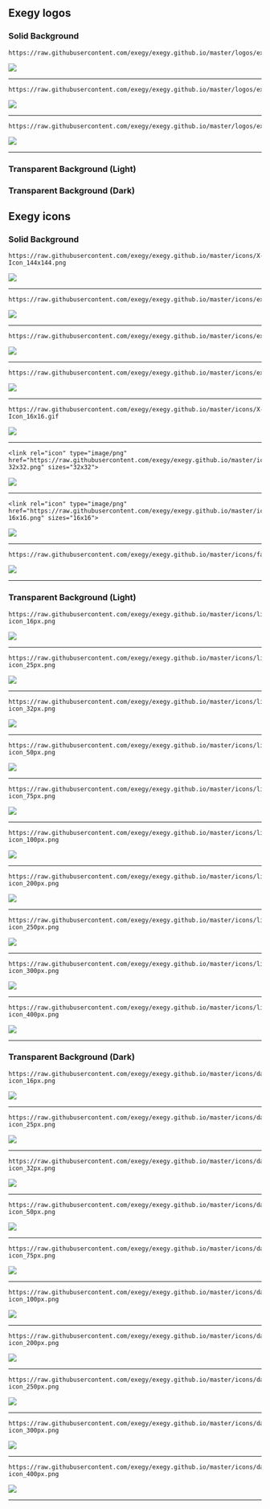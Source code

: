 
## Exegy logos
### Solid Background
```
https://raw.githubusercontent.com/exegy/exegy.github.io/master/logos/exegy_185.gif
```

![](https://raw.githubusercontent.com/exegy/exegy.github.io/master/logos/exegy_185.gif)

----

```
https://raw.githubusercontent.com/exegy/exegy.github.io/master/logos/exegy_X_1.5in_width.gif
```

![](https://raw.githubusercontent.com/exegy/exegy.github.io/master/logos/exegy_X_1.5in_width.gif)

----

```
https://raw.githubusercontent.com/exegy/exegy.github.io/master/logos/exegy_X_1in_width.gif
```

![](https://raw.githubusercontent.com/exegy/exegy.github.io/master/logos/exegy_X_1in_width.gif)

----

### Transparent Background (Light)

### Transparent Background (Dark)

## Exegy icons
### Solid Background
```
https://raw.githubusercontent.com/exegy/exegy.github.io/master/icons/X-Icon_144x144.png
```

![](https://raw.githubusercontent.com/exegy/exegy.github.io/master/icons/X-Icon_144x144.png)

----

```
https://raw.githubusercontent.com/exegy/exegy.github.io/master/icons/exegy_X_.25in_width.gif
```

![](https://raw.githubusercontent.com/exegy/exegy.github.io/master/icons/exegy_X_.25in_width.gif)

----

```
https://raw.githubusercontent.com/exegy/exegy.github.io/master/icons/exegy_X_32x32_pixels.gif
```

![](https://raw.githubusercontent.com/exegy/exegy.github.io/master/icons/exegy_X_32x32_pixels.gif)

----

```
https://raw.githubusercontent.com/exegy/exegy.github.io/master/icons/exegy_X_64x64_pixels.gif
```

![](https://raw.githubusercontent.com/exegy/exegy.github.io/master/icons/exegy_X_64x64_pixels.gif)

----

```
https://raw.githubusercontent.com/exegy/exegy.github.io/master/icons/X-Icon_16x16.gif
```

![](https://raw.githubusercontent.com/exegy/exegy.github.io/master/icons/X-Icon_16x16.gif)

----

```
<link rel="icon" type="image/png" href="https://raw.githubusercontent.com/exegy/exegy.github.io/master/icons/favicon-32x32.png" sizes="32x32">
```

![](https://raw.githubusercontent.com/exegy/exegy.github.io/master/icons/favicon-32x32.png)

----

```
<link rel="icon" type="image/png" href="https://raw.githubusercontent.com/exegy/exegy.github.io/master/icons/favicon-16x16.png" sizes="16x16">
```

![](https://raw.githubusercontent.com/exegy/exegy.github.io/master/icons/favicon-16x16.png)

----

```
https://raw.githubusercontent.com/exegy/exegy.github.io/master/icons/favicon.ico
```

![](https://raw.githubusercontent.com/exegy/exegy.github.io/master/icons/favicon.ico)

----

### Transparent Background (Light)


```
https://raw.githubusercontent.com/exegy/exegy.github.io/master/icons/light_bkgnd/exegy_x-icon_16px.png
```

![](https://raw.githubusercontent.com/exegy/exegy.github.io/master/icons/light_bkgnd/exegy_x-icon_16px.png)

----

```
https://raw.githubusercontent.com/exegy/exegy.github.io/master/icons/light_bkgnd/exegy_x-icon_25px.png
```

![](https://raw.githubusercontent.com/exegy/exegy.github.io/master/icons/light_bkgnd/exegy_x-icon_25px.png)

----

```
https://raw.githubusercontent.com/exegy/exegy.github.io/master/icons/light_bkgnd/exegy_x-icon_32px.png
```

![](https://raw.githubusercontent.com/exegy/exegy.github.io/master/icons/light_bkgnd/exegy_x-icon_32px.png)

----

```
https://raw.githubusercontent.com/exegy/exegy.github.io/master/icons/light_bkgnd/exegy_x-icon_50px.png
```

![](https://raw.githubusercontent.com/exegy/exegy.github.io/master/icons/light_bkgnd/exegy_x-icon_50px.png)

----

```
https://raw.githubusercontent.com/exegy/exegy.github.io/master/icons/light_bkgnd/exegy_x-icon_75px.png
```

![](https://raw.githubusercontent.com/exegy/exegy.github.io/master/icons/light_bkgnd/exegy_x-icon_75px.png)

----

```
https://raw.githubusercontent.com/exegy/exegy.github.io/master/icons/light_bkgnd/exegy_x-icon_100px.png
```

![](https://raw.githubusercontent.com/exegy/exegy.github.io/master/icons/light_bkgnd/exegy_x-icon_100px.png)

----

```
https://raw.githubusercontent.com/exegy/exegy.github.io/master/icons/light_bkgnd/exegy_x-icon_200px.png
```

![](https://raw.githubusercontent.com/exegy/exegy.github.io/master/icons/light_bkgnd/exegy_x-icon_200px.png)

----

```
https://raw.githubusercontent.com/exegy/exegy.github.io/master/icons/light_bkgnd/exegy_x-icon_250px.png
```

![](https://raw.githubusercontent.com/exegy/exegy.github.io/master/icons/light_bkgnd/exegy_x-icon_250px.png)

----

```
https://raw.githubusercontent.com/exegy/exegy.github.io/master/icons/light_bkgnd/exegy_x-icon_300px.png
```

![](https://raw.githubusercontent.com/exegy/exegy.github.io/master/icons/light_bkgnd/exegy_x-icon_300px.png)

----

```
https://raw.githubusercontent.com/exegy/exegy.github.io/master/icons/light_bkgnd/exegy_x-icon_400px.png
```

![](https://raw.githubusercontent.com/exegy/exegy.github.io/master/icons/light_bkgnd/exegy_x-icon_400px.png)

----

### Transparent Background (Dark)

```
https://raw.githubusercontent.com/exegy/exegy.github.io/master/icons/dark_bkgnd/exegy_x-icon_16px.png
```

![](https://raw.githubusercontent.com/exegy/exegy.github.io/master/icons/dark_bkgnd/exegy_x-icon_16px.png)

----

```
https://raw.githubusercontent.com/exegy/exegy.github.io/master/icons/dark_bkgnd/exegy_x-icon_25px.png
```

![](https://raw.githubusercontent.com/exegy/exegy.github.io/master/icons/dark_bkgnd/exegy_x-icon_25px.png)

----

```
https://raw.githubusercontent.com/exegy/exegy.github.io/master/icons/dark_bkgnd/exegy_x-icon_32px.png
```

![](https://raw.githubusercontent.com/exegy/exegy.github.io/master/icons/dark_bkgnd/exegy_x-icon_32px.png)

----

```
https://raw.githubusercontent.com/exegy/exegy.github.io/master/icons/dark_bkgnd/exegy_x-icon_50px.png
```

![](https://raw.githubusercontent.com/exegy/exegy.github.io/master/icons/dark_bkgnd/exegy_x-icon_50px.png)

----

```
https://raw.githubusercontent.com/exegy/exegy.github.io/master/icons/dark_bkgnd/exegy_x-icon_75px.png
```

![](https://raw.githubusercontent.com/exegy/exegy.github.io/master/icons/dark_bkgnd/exegy_x-icon_75px.png)

----

```
https://raw.githubusercontent.com/exegy/exegy.github.io/master/icons/dark_bkgnd/exegy_x-icon_100px.png
```

![](https://raw.githubusercontent.com/exegy/exegy.github.io/master/icons/dark_bkgnd/exegy_x-icon_100px.png)

----

```
https://raw.githubusercontent.com/exegy/exegy.github.io/master/icons/dark_bkgnd/exegy_x-icon_200px.png
```

![](https://raw.githubusercontent.com/exegy/exegy.github.io/master/icons/dark_bkgnd/exegy_x-icon_200px.png)

----

```
https://raw.githubusercontent.com/exegy/exegy.github.io/master/icons/dark_bkgnd/exegy_x-icon_250px.png
```

![](https://raw.githubusercontent.com/exegy/exegy.github.io/master/icons/dark_bkgnd/exegy_x-icon_250px.png)

----

```
https://raw.githubusercontent.com/exegy/exegy.github.io/master/icons/dark_bkgnd/exegy_x-icon_300px.png
```

![](https://raw.githubusercontent.com/exegy/exegy.github.io/master/icons/dark_bkgnd/exegy_x-icon_300px.png)

----

```
https://raw.githubusercontent.com/exegy/exegy.github.io/master/icons/dark_bkgnd/exegy_x-icon_400px.png
```

![](https://raw.githubusercontent.com/exegy/exegy.github.io/master/icons/dark_bkgnd/exegy_x-icon_400px.png)

----
